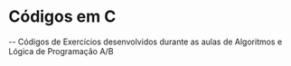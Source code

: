 # Códigos em C
-- Códigos de Exercícios desenvolvidos durante as aulas de Algoritmos e Lógica de Programação A/B
